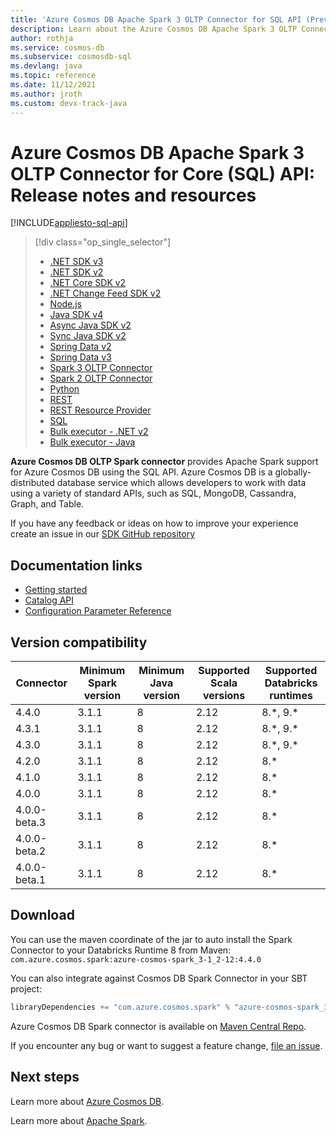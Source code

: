 ```yaml
---
title: 'Azure Cosmos DB Apache Spark 3 OLTP Connector for SQL API (Preview) release notes and resources'
description: Learn about the Azure Cosmos DB Apache Spark 3 OLTP Connector for SQL API, including release dates, retirement dates, and changes made between each version of the Azure Cosmos DB SQL Java SDK.
author: rothja
ms.service: cosmos-db
ms.subservice: cosmosdb-sql
ms.devlang: java
ms.topic: reference
ms.date: 11/12/2021
ms.author: jroth
ms.custom: devx-track-java
---
```


# Azure Cosmos DB Apache Spark 3 OLTP Connector for Core (SQL) API: Release notes and resources
[!INCLUDE[appliesto-sql-api](../includes/appliesto-sql-api.md)]

> [!div class="op_single_selector"]
> * [.NET SDK v3](sql-api-sdk-dotnet-standard.md)
> * [.NET SDK v2](sql-api-sdk-dotnet.md)
> * [.NET Core SDK v2](sql-api-sdk-dotnet-core.md)
> * [.NET Change Feed SDK v2](sql-api-sdk-dotnet-changefeed.md)
> * [Node.js](sql-api-sdk-node.md)
> * [Java SDK v4](sql-api-sdk-java-v4.md)
> * [Async Java SDK v2](sql-api-sdk-async-java.md)
> * [Sync Java SDK v2](sql-api-sdk-java.md)
> * [Spring Data v2](sql-api-sdk-java-spring-v2.md)
> * [Spring Data v3](sql-api-sdk-java-spring-v3.md)
> * [Spark 3 OLTP Connector](sql-api-sdk-java-spark-v3.md)
> * [Spark 2 OLTP Connector](sql-api-sdk-java-spark.md)
> * [Python](sql-api-sdk-python.md)
> * [REST](/rest/api/cosmos-db/)
> * [REST Resource Provider](/rest/api/cosmos-db-resource-provider/)
> * [SQL](sql-query-getting-started.md)
> * [Bulk executor - .NET v2](sql-api-sdk-bulk-executor-dot-net.md)
> * [Bulk executor - Java](sql-api-sdk-bulk-executor-java.md)

**Azure Cosmos DB OLTP Spark connector** provides Apache Spark support for Azure Cosmos DB using the SQL API. Azure Cosmos DB is a globally-distributed database service which allows developers to work with data using a variety of standard APIs, such as SQL, MongoDB, Cassandra, Graph, and Table.

If you have any feedback or ideas on how to improve your experience create an issue in our [SDK GitHub repository](https://github.com/Azure/azure-sdk-for-java/issues/new)

## Documentation links

* [Getting started](https://github.com/Azure/azure-sdk-for-java/blob/main/sdk/cosmos/azure-cosmos-spark_3_2-12/docs/quick-start.md)
* [Catalog API](https://github.com/Azure/azure-sdk-for-java/blob/main/sdk/cosmos/azure-cosmos-spark_3_2-12/docs/catalog-api.md)
* [Configuration Parameter Reference](https://github.com/Azure/azure-sdk-for-java/blob/main/sdk/cosmos/azure-cosmos-spark_3_2-12/docs/configuration-reference.md)

## Version compatibility

| Connector     | Minimum Spark version | Minimum Java version | Supported Scala versions | Supported Databricks runtimes |
| ------------- | --------------------- | -------------------- | -----------------------  | ----------------------------- |
| 4.4.0         | 3.1.1                 | 8                    | 2.12                     | 8.\*, 9.\*                    |
| 4.3.1         | 3.1.1                 | 8                    | 2.12                     | 8.\*, 9.\*                    |
| 4.3.0         | 3.1.1                 | 8                    | 2.12                     | 8.\*, 9.\*                    |
| 4.2.0         | 3.1.1                 | 8                    | 2.12                     | 8.\*                          |
| 4.1.0         | 3.1.1                 | 8                    | 2.12                     | 8.\*                          |
| 4.0.0         | 3.1.1                 | 8                    | 2.12                     | 8.\*                          |
| 4.0.0-beta.3  | 3.1.1                 | 8                    | 2.12                     | 8.\*                          |
| 4.0.0-beta.2  | 3.1.1                 | 8                    | 2.12                     | 8.\*                          |
| 4.0.0-beta.1  | 3.1.1                 | 8                    | 2.12                     | 8.\*                          |

## Download

You can use the maven coordinate of the jar to auto install the Spark Connector to your Databricks Runtime 8 from Maven:
`com.azure.cosmos.spark:azure-cosmos-spark_3-1_2-12:4.4.0`

You can also integrate against Cosmos DB Spark Connector in your SBT project:

```scala
libraryDependencies += "com.azure.cosmos.spark" % "azure-cosmos-spark_3-1_2-12" % "4.4.0"
```

Azure Cosmos DB Spark connector is available on [Maven Central Repo](https://search.maven.org/search?q=g:com.azure.cosmos.spark).

If you encounter any bug or want to suggest a feature change,  [file an issue](https://github.com/Azure/azure-sdk-for-java/issues/new). 

## Next steps

Learn more about [Azure Cosmos DB](https://azure.microsoft.com/services/cosmos-db/).

Learn more about [Apache Spark](https://spark.apache.org/).